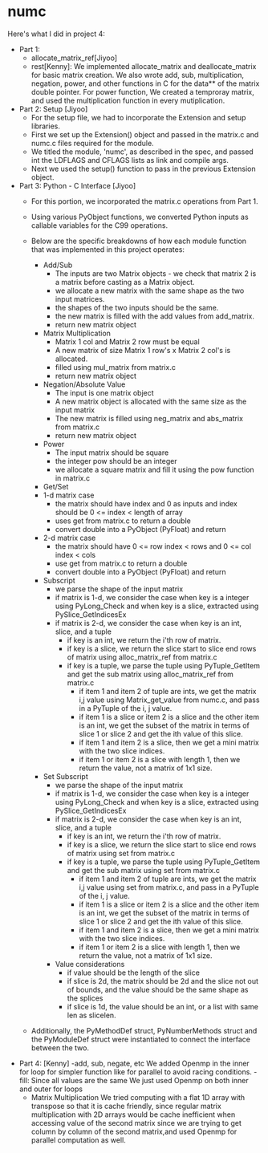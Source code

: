 # numc

Here's what I did in project 4:
- Part 1: 
    - allocate_matrix_ref[Jiyoo]
    - rest[Kenny]: We implemented allocate_matrix and deallocate_matrix for basic matrix creation. We also wrote add, sub, multiplication, negation, power, and other functions in C for the data** of the matrix double pointer. For power function, We created a temproray matrix, and used the multiplication function in every mutiplication.
- Part 2: Setup [Jiyoo]
  - For the setup file, we had to incorporate the Extension and setup libraries. 
  - First we set up the Extension() object and passed in the matrix.c and numc.c files required for the module.
  - We titled the module, 'numc', as described in the spec, and passed int the LDFLAGS and CFLAGS lists as link and compile args.
  - Next we used the setup() function to pass in the previous Extension object.
- Part 3: Python - C Interface [Jiyoo]
  - For this portion, we incorporated the matrix.c operations from Part 1.
  - Using various PyObject functions, we converted Python inputs as callable variables for the C99 operations.
  - Below are the specific breakdowns of how each module function that was implemented in this project operates:
    - Add/Sub
       - The inputs are two Matrix objects - we check that matrix 2 is a matrix before casting as a Matrix object.
       - we allocate a new matrix with the same shape as the two input matrices.
       - the shapes of the two inputs should be the same.
       - the new matrix is filled with the add values from add_matrix.
       - return new matrix object
    - Matrix Multiplication
       - Matrix 1 col and Matrix 2 row must be equal
       - A new matrix of size Matrix 1 row's x Matrix 2 col's is allocated.
       - filled using mul_matrix from matrix.c 
       - return new matrix object
    - Negation/Absolute Value
       - The input is one matrix object
       - A new matrix object is allocated with the same size as the input matrix
       - The new matrix is filled using neg_matrix and abs_matrix from matrix.c
       - return new matrix object
    - Power
         - The input matrix should be square
         - the integer pow should be an integer
         - we allocate a square matrix and fill it using the pow function in matrix.c
    - Get/Set
     - 1-d matrix case
        - the matrix should have index and 0 as inputs and index should be 0 <= index < length of array
        - uses get from matrix.c to return a double
        - convert double into a PyObject (PyFloat) and return
     - 2-d matrix case
        - the matrix should have  0 <= row index < rows and 0 <= col index < cols
        - use get from matrix.c to return a double
        - convert double into a PyObject (PyFloat) and return 
    - Subscript
        - we parse the shape of the input matrix
        - if matrix is 1-d, we consider the case when key is a integer using PyLong_Check and when key is a slice, extracted using PySlice_GetIndicesEx
        - if matrix is 2-d, we consider the case when key is an int, slice, and a tuple
            - if key is an int, we return the i'th row of matrix.
            - if key is a slice, we return the slice start to slice end rows of matrix using alloc_matrix_ref from matrix.c
            - if key is a tuple, we parse the tuple using PyTuple_GetItem and get the sub matrix using alloc_matrix_ref from matrix.c
                - if item 1 and item 2 of tuple are ints, we get the matrix i,j value using Matrix_get_value from numc.c, and pass in a PyTuple of the i, j value.
                - if item 1 is a slice or item 2 is a slice and the other item is an int, we get the subset of the matrix in terms of slice 1 or slice 2 and get the ith value of this slice.
                - if item 1 and item 2 is a slice, then we get a mini matrix with the two slice indices.
                - if item 1 or item 2 is a slice with length 1, then we return the value, not a matrix of 1x1 size.
    - Set Subscript
        - we parse the shape of the input matrix
        - if matrix is 1-d, we consider the case when key is a integer using PyLong_Check and when key is a slice, extracted using PySlice_GetIndicesEx
        - if matrix is 2-d, we consider the case when key is an int, slice, and a tuple
            - if key is an int, we return the i'th row of matrix.
            - if key is a slice, we return the slice start to slice end rows of matrix using set from matrix.c
            - if key is a tuple, we parse the tuple using PyTuple_GetItem and get the sub matrix using set from matrix.c
                - if item 1 and item 2 of tuple are ints, we get the matrix i,j value using set from matrix.c, and pass in a PyTuple of the i, j value.
                - if item 1 is a slice or item 2 is a slice and the other item is an int, we get the subset of the matrix in terms of slice 1 or slice 2 and get the ith value of this slice.
                - if item 1 and item 2 is a slice, then we get a mini matrix with the two slice indices.
                - if item 1 or item 2 is a slice with length 1, then we return the value, not a matrix of 1x1 size.
        - Value considerations
            - if value should be the length of the slice
            - if slice is 2d, the matrix should be 2d and the slice not out of bounds, and the value should be the same shape as the splices
            - if slice is 1d, the value should be an int, or a list with same len as slicelen.
        
  - Additionally, the PyMethodDef struct, PyNumberMethods struct and the PyModuleDef struct were instantiated to connect the interface between the two.
- Part 4: [Kenny]
    -add, sub, negate, etc
        We added Openmp in the inner for loop for simpler function like for parallel to avoid racing conditions. 
    -fill:
        Since all values are the same We just used Openmp on both inner and outer for loops
    - Matrix Multiplication
        We tried computing with a flat 1D array with transpose so that it is cache friendly, since regular matrix multiplication with 2D arrays would be cache inefficient when accessing value of the second matrix since we are trying to get column by column of the second matrix,and used Openmp for parallel computation as well.